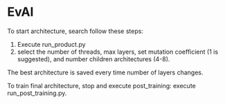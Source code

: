 # EvAI

To start architecture, search follow these steps:

1. Execute run_product.py
2. select the number of threads, max layers, set mutation coefficient (1 is suggested), and number children architectures (4-8).

The best architecture is saved every time number of layers changes.

To train final architecture, stop and execute post_training:   execute run_post_training.py.
